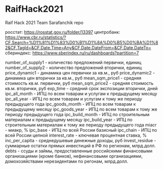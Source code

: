 # RaifHack2021
Raif Hack 2021 Team Sarafanchik repo

росстат: https://rosstat.gov.ru/folder/13397
центробанк: https://www.cbr.ru/statistics/?CF.Search=%D1%81%D1%83%D0%B1%D1%8A%D0%B5%D0%BA%D1%82&CF.TagId=&CF.Date.Time=Any&CF.Date.DateFrom=&CF.Date.DateTo=
сбериндекс: https://www.sberindex.ru/ru/dashboards?partition=7

number_of_supply1	- количество предложений первички, единиц
number_of_supply2	- количество предложений вторички, единиц
price_dynamic1 - динамика цен первички за кв.м., руб
price_dynamic2 - динамика цен вторички за кв.м., руб
mean_sqm_price1	- средняя стоимость кв.м. первички, руб
mean_sqm_price2	- средняя стоимость кв.м. вторички, руб
exp_time	- средний срок экспозиции вторички, дней
ipc_all_month	- ИПЦ по всем товарам и услугам к предыдущему месяцу
ipc_all_year	- ИПЦ по всем товарам и услугам к тому же периоду предыдущего года
ipc_goods_month	- ИПЦ по всем товарам к предыдущему месяцу
ipc_goods_year	- ИПЦ по всем товарам к тому же периоду предыдущего года
ipc_build_month	- ИПЦ по строительным материалам к предыдущему месяцу
ipc_build_year	- ИПЦ по строительным материалам к тому же периоду предыдущего года
miacr	- миакр, %
ipc_base	- ИПЦ по всей России базисный
ipc_chain	- ИПЦ по всей России цепной
interest_rate	- ключевая процентная ставка, %
inc_per_capita	- среднедушевые денежные доходы, руб
invest_residue	- суммарные остатки прямых инвестиций в РФ по регионам, млрд.долл.
debts	- ссуды и займы, предоставленные российскими финансовыми организациями (кроме банков), нефинансовыми организациями, домохозяйствами нерезидентами по регонам, млрд.долл.
